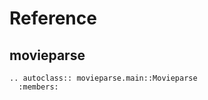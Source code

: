 # Reference

## movieparse

```{eval-rst}
.. autoclass:: movieparse.main::Movieparse
  :members:
```
